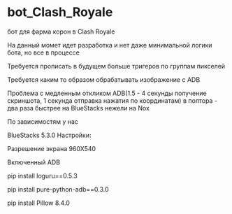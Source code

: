 # bot_Clash_Royale

бот для фарма корон в Clash Royale


На данный момет идет разработка и нет даже минимальной логики бота, но все в процессе


Требуется прописать в будущем больше тригеров по группам пикселей


Требуется каким то образом обрабатывать изображение с АDB

Проблема с медленным откликом ADB(1.5 - 4 секунды получение скриншота, 1 секунда отправка нажатия по координатам)
в полтора - два раза быстрее на BlueStacks нежели на Nox


По зависимостям у нас 


BlueStacks 5.3.0
Настройки:

Разрешение экрана 960Х540

Включенный ADB

pip install loguru==0.5.3

pip install pure-python-adb==0.3.0

pip install Pillow 8.4.0
